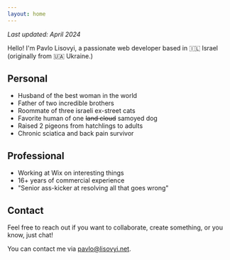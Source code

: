 ```yaml
---
layout: home
---
```

*Last updated: April 2024*

Hello! I'm Pavlo Lisovyi, a passionate web developer based in 🇮🇱&nbsp;Israel (originally from 🇺🇦&nbsp;Ukraine.)

## Personal

* Husband of the best woman in the world
* Father of two incredible brothers
* Roommate of three israeli ex-street cats
* Favorite human of one ~~land cloud~~ samoyed dog
* Raised 2 pigeons from hatchlings to adults
* Chronic sciatica and back pain survivor

## Professional

* Working at Wix on interesting things
* 16+ years of commercial experience
* "Senior ass-kicker at resolving all that goes wrong"

## Contact

Feel free to reach out if you want to collaborate, create something, or you know, just chat!

You can contact me via [pavlo@lisovyi.net](mailto:pavlo@lisovyi.net).
